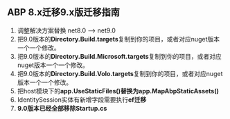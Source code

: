 ## ABP 8.x迁移9.x版迁移指南

1. 调整解决方案替换 <TargetFramework>net8.0</TargetFramework> --> <TargetFramework>net9.0</TargetFramework>
2. 把9.0版本的**Directory.Build.targets**复制到你的项目，或者对应nuget版本一个一个修改。
3. 把9.0版本的**Directory.Build.Microsoft.targets**复制到你的项目，或者对应nuget版本一个一个修改。
4. 把9.0版本的**Directory.Build.Volo.targets**复制到你的项目，或者对应nuget版本一个一个修改。
5. 把host模块下的**app.UseStaticFiles()替换为app.MapAbpStaticAssets()**
6. IdentitySession实体有新增字段需要执行**ef迁移**
7. **9.0版本已经全部移除Startup.cs**
